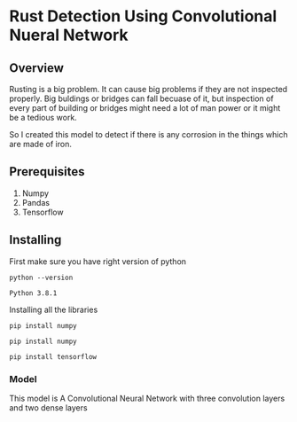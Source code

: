 # Rust Detection Using Convolutional Nueral Network

## Overview
Rusting is a big problem. It can cause big problems if they are not inspected properly. Big buldings or bridges can fall becuase of it, but inspection of every part of building or bridges might need a lot of man power or it might be a tedious work. 

So I created this model to detect if there is any corrosion in the things which are made of iron.

## Prerequisites
1. Numpy 
2. Pandas
3. Tensorflow

## Installing
First make sure you have right version of python
```
python --version
```
```
Python 3.8.1
```
Installing all the libraries
```
pip install numpy
```
```
pip install numpy
```
```
pip install tensorflow
```

### Model
This model is A Convolutional Neural Network with three convolution layers and two dense layers


